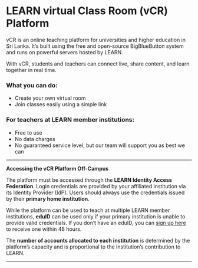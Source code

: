 # LEARN virtual Class Room (vCR) Platform

vCR is an online teaching platform for universities and higher education in Sri Lanka. It’s built using the free and open-source BigBlueButton system and runs on powerful servers hosted by LEARN.

With vCR, students and teachers can connect live, share content, and learn together in real time.

### What you can do:

* Create your own virtual room
* Join classes easily using a simple link

### For teachers at LEARN member institutions:

* Free to use
* No data charges
* No guaranteed service level, but our team will support you as best we can

---

**Accessing the vCR Platform Off-Campus**

The platform must be accessed through the **LEARN Identity Access Federation**. Login credentials are provided by your affiliated institution via its Identity Provider (IdP). Users should always use the credentials issued by their **primary home institution**.

While the platform can be used to teach at multiple LEARN member institutions, **eduID** can be used only if your primary institution is unable to provide valid credentials. If you don’t have an eduID, you can [sign up here](#) to receive one within 48 hours.

The **number of accounts allocated to each institution** is determined by the platform’s capacity and is proportional to the institution’s contribution to LEARN.

---


